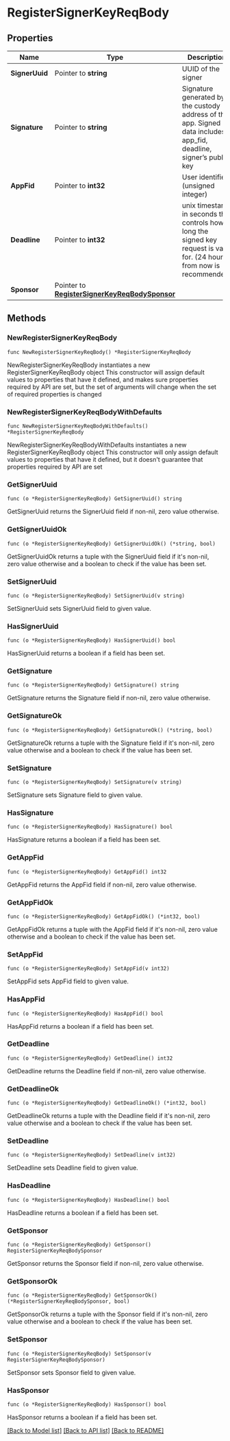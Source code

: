 # RegisterSignerKeyReqBody

## Properties

Name | Type | Description | Notes
------------ | ------------- | ------------- | -------------
**SignerUuid** | Pointer to **string** | UUID of the signer | [optional] 
**Signature** | Pointer to **string** | Signature generated by the custody address of the app. Signed data includes app_fid, deadline, signer’s public key | [optional] 
**AppFid** | Pointer to **int32** | User identifier (unsigned integer) | [optional] 
**Deadline** | Pointer to **int32** | unix timestamp in seconds that controls how long the signed key request is valid for. (24 hours from now is recommended) | [optional] 
**Sponsor** | Pointer to [**RegisterSignerKeyReqBodySponsor**](RegisterSignerKeyReqBodySponsor.md) |  | [optional] 

## Methods

### NewRegisterSignerKeyReqBody

`func NewRegisterSignerKeyReqBody() *RegisterSignerKeyReqBody`

NewRegisterSignerKeyReqBody instantiates a new RegisterSignerKeyReqBody object
This constructor will assign default values to properties that have it defined,
and makes sure properties required by API are set, but the set of arguments
will change when the set of required properties is changed

### NewRegisterSignerKeyReqBodyWithDefaults

`func NewRegisterSignerKeyReqBodyWithDefaults() *RegisterSignerKeyReqBody`

NewRegisterSignerKeyReqBodyWithDefaults instantiates a new RegisterSignerKeyReqBody object
This constructor will only assign default values to properties that have it defined,
but it doesn't guarantee that properties required by API are set

### GetSignerUuid

`func (o *RegisterSignerKeyReqBody) GetSignerUuid() string`

GetSignerUuid returns the SignerUuid field if non-nil, zero value otherwise.

### GetSignerUuidOk

`func (o *RegisterSignerKeyReqBody) GetSignerUuidOk() (*string, bool)`

GetSignerUuidOk returns a tuple with the SignerUuid field if it's non-nil, zero value otherwise
and a boolean to check if the value has been set.

### SetSignerUuid

`func (o *RegisterSignerKeyReqBody) SetSignerUuid(v string)`

SetSignerUuid sets SignerUuid field to given value.

### HasSignerUuid

`func (o *RegisterSignerKeyReqBody) HasSignerUuid() bool`

HasSignerUuid returns a boolean if a field has been set.

### GetSignature

`func (o *RegisterSignerKeyReqBody) GetSignature() string`

GetSignature returns the Signature field if non-nil, zero value otherwise.

### GetSignatureOk

`func (o *RegisterSignerKeyReqBody) GetSignatureOk() (*string, bool)`

GetSignatureOk returns a tuple with the Signature field if it's non-nil, zero value otherwise
and a boolean to check if the value has been set.

### SetSignature

`func (o *RegisterSignerKeyReqBody) SetSignature(v string)`

SetSignature sets Signature field to given value.

### HasSignature

`func (o *RegisterSignerKeyReqBody) HasSignature() bool`

HasSignature returns a boolean if a field has been set.

### GetAppFid

`func (o *RegisterSignerKeyReqBody) GetAppFid() int32`

GetAppFid returns the AppFid field if non-nil, zero value otherwise.

### GetAppFidOk

`func (o *RegisterSignerKeyReqBody) GetAppFidOk() (*int32, bool)`

GetAppFidOk returns a tuple with the AppFid field if it's non-nil, zero value otherwise
and a boolean to check if the value has been set.

### SetAppFid

`func (o *RegisterSignerKeyReqBody) SetAppFid(v int32)`

SetAppFid sets AppFid field to given value.

### HasAppFid

`func (o *RegisterSignerKeyReqBody) HasAppFid() bool`

HasAppFid returns a boolean if a field has been set.

### GetDeadline

`func (o *RegisterSignerKeyReqBody) GetDeadline() int32`

GetDeadline returns the Deadline field if non-nil, zero value otherwise.

### GetDeadlineOk

`func (o *RegisterSignerKeyReqBody) GetDeadlineOk() (*int32, bool)`

GetDeadlineOk returns a tuple with the Deadline field if it's non-nil, zero value otherwise
and a boolean to check if the value has been set.

### SetDeadline

`func (o *RegisterSignerKeyReqBody) SetDeadline(v int32)`

SetDeadline sets Deadline field to given value.

### HasDeadline

`func (o *RegisterSignerKeyReqBody) HasDeadline() bool`

HasDeadline returns a boolean if a field has been set.

### GetSponsor

`func (o *RegisterSignerKeyReqBody) GetSponsor() RegisterSignerKeyReqBodySponsor`

GetSponsor returns the Sponsor field if non-nil, zero value otherwise.

### GetSponsorOk

`func (o *RegisterSignerKeyReqBody) GetSponsorOk() (*RegisterSignerKeyReqBodySponsor, bool)`

GetSponsorOk returns a tuple with the Sponsor field if it's non-nil, zero value otherwise
and a boolean to check if the value has been set.

### SetSponsor

`func (o *RegisterSignerKeyReqBody) SetSponsor(v RegisterSignerKeyReqBodySponsor)`

SetSponsor sets Sponsor field to given value.

### HasSponsor

`func (o *RegisterSignerKeyReqBody) HasSponsor() bool`

HasSponsor returns a boolean if a field has been set.


[[Back to Model list]](../README.md#documentation-for-models) [[Back to API list]](../README.md#documentation-for-api-endpoints) [[Back to README]](../README.md)



